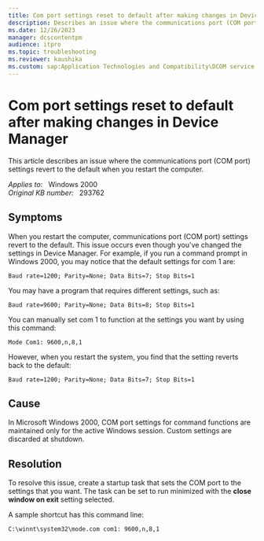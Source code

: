```yaml
---
title: Com port settings reset to default after making changes in Device Manager
description: Describes an issue where the communications port (COM port) settings revert to the default when you restart the computer.
ms.date: 12/26/2023
manager: dcscontentpm
audience: itpro
ms.topic: troubleshooting
ms.reviewer: kaushika
ms.custom: sap:Application Technologies and Compatibility\DCOM service startup and permissions, csstroubleshoot
---
```

# Com port settings reset to default after making changes in Device Manager

This article describes an issue where the communications port (COM port) settings revert to the default when you restart the computer.

_Applies to:_ &nbsp; Windows 2000  
_Original KB number:_ &nbsp; 293762

## Symptoms

When you restart the computer, communications port (COM port) settings revert to the default. This issue occurs even though you've changed the settings in Device Manager. For example, if you run a command prompt in Windows 2000, you may notice that the default settings for com 1 are:

`Baud rate=1200; Parity=None; Data Bits=7; Stop Bits=1`

You may have a program that requires different settings, such as:

`Baud rate=9600; Parity=None; Data Bits=8; Stop Bits=1`

You can manually set com 1 to function at the settings you want by using this command:

`Mode Com1: 9600,n,8,1`  

However, when you restart the system, you find that the setting reverts back to the default:

`Baud rate=1200; Parity=None; Data Bits=7; Stop Bits=1`

## Cause

In Microsoft Windows 2000, COM port settings for command functions are maintained only for the active Windows session. Custom settings are discarded at shutdown.

## Resolution

To resolve this issue, create a startup task that sets the COM port to the settings that you want. The task can be set to run minimized with the **close window on exit** setting selected.

A sample shortcut has this command line:

`C:\winnt\system32\mode.com com1: 9600,n,8,1`
